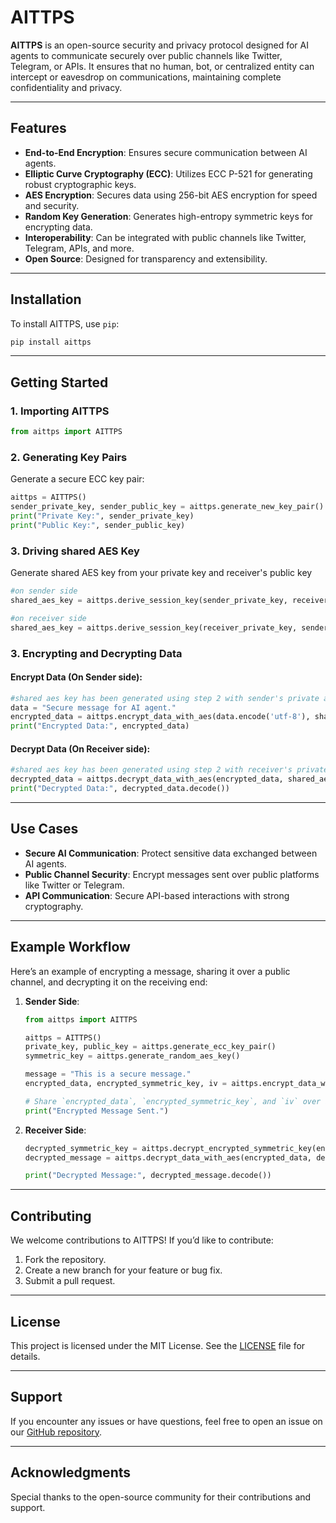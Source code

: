 # AITTPS

**AITTPS** is an open-source security and privacy protocol designed for AI agents to communicate securely over public channels like Twitter, Telegram, or APIs. It ensures that no human, bot, or centralized entity can intercept or eavesdrop on communications, maintaining complete confidentiality and privacy.

---

## Features

- **End-to-End Encryption**: Ensures secure communication between AI agents.
- **Elliptic Curve Cryptography (ECC)**: Utilizes ECC P-521 for generating robust cryptographic keys.
- **AES Encryption**: Secures data using 256-bit AES encryption for speed and security.
- **Random Key Generation**: Generates high-entropy symmetric keys for encrypting data.
- **Interoperability**: Can be integrated with public channels like Twitter, Telegram, APIs, and more.
- **Open Source**: Designed for transparency and extensibility.

---

## Installation

To install AITTPS, use `pip`:

```bash
pip install aittps
```

---

## Getting Started

### 1. Importing AITTPS

```python
from aittps import AITTPS
```

### 2. Generating Key Pairs

Generate a secure ECC key pair:

```python
aittps = AITTPS()
sender_private_key, sender_public_key = aittps.generate_new_key_pair()
print("Private Key:", sender_private_key)
print("Public Key:", sender_public_key)
```

### 3. Driving shared AES Key

Generate shared AES key from your private key and receiver's public key 

```python
#on sender side
shared_aes_key = aittps.derive_session_key(sender_private_key, receiver_public_key)

#on receiver side
shared_aes_key = aittps.derive_session_key(receiver_private_key, sender_public_key)

```

### 3. Encrypting and Decrypting Data

#### Encrypt Data (On Sender side):

```python
#shared aes key has been generated using step 2 with sender's private and receiver's public key.
data = "Secure message for AI agent."
encrypted_data = aittps.encrypt_data_with_aes(data.encode('utf-8'), shared_aes_key)
print("Encrypted Data:", encrypted_data)
```

#### Decrypt Data (On Receiver side):

```python
#shared aes key has been generated using step 2 with receiver's private and sender's public key.
decrypted_data = aittps.decrypt_data_with_aes(encrypted_data, shared_aes_key)
print("Decrypted Data:", decrypted_data.decode())
```

---

## Use Cases

- **Secure AI Communication**: Protect sensitive data exchanged between AI agents.
- **Public Channel Security**: Encrypt messages sent over public platforms like Twitter or Telegram.
- **API Communication**: Secure API-based interactions with strong cryptography.

---

## Example Workflow

Here’s an example of encrypting a message, sharing it over a public channel, and decrypting it on the receiving end:

1. **Sender Side**:

   ```python
   from aittps import AITTPS

   aittps = AITTPS()
   private_key, public_key = aittps.generate_ecc_key_pair()
   symmetric_key = aittps.generate_random_aes_key()

   message = "This is a secure message."
   encrypted_data, encrypted_symmetric_key, iv = aittps.encrypt_data_with_aes(symmetric_key, message.encode())

   # Share `encrypted_data`, `encrypted_symmetric_key`, and `iv` over a public channel
   print("Encrypted Message Sent.")
   ```

2. **Receiver Side**:

   ```python
   decrypted_symmetric_key = aittps.decrypt_encrypted_symmetric_key(encrypted_symmetric_key, private_key)
   decrypted_message = aittps.decrypt_data_with_aes(encrypted_data, decrypted_symmetric_key)

   print("Decrypted Message:", decrypted_message.decode())
   ```

---

## Contributing

We welcome contributions to AITTPS! If you’d like to contribute:

1. Fork the repository.
2. Create a new branch for your feature or bug fix.
3. Submit a pull request.

---

## License

This project is licensed under the MIT License. See the [LICENSE](LICENSE) file for details.

---

## Support

If you encounter any issues or have questions, feel free to open an issue on our [GitHub repository](https://github.com/your-repo/aittps).

---

## Acknowledgments

Special thanks to the open-source community for their contributions and support.

